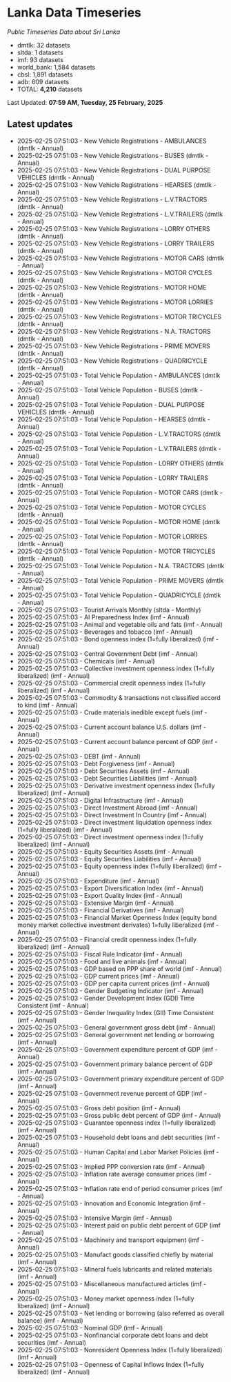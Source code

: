 # Lanka Data Timeseries
*Public Timeseries Data about Sri Lanka*

* dmtlk: 32 datasets
* sltda: 1 datasets
* imf: 93 datasets
* world_bank: 1,584 datasets
* cbsl: 1,891 datasets
* adb: 609 datasets
* TOTAL: **4,210** datasets

Last Updated: **07:59 AM, Tuesday, 25 February, 2025**

## Latest updates

* 2025-02-25 07:51:03 - New Vehicle Registrations - AMBULANCES (dmtlk - Annual)
* 2025-02-25 07:51:03 - New Vehicle Registrations - BUSES (dmtlk - Annual)
* 2025-02-25 07:51:03 - New Vehicle Registrations - DUAL PURPOSE VEHICLES (dmtlk - Annual)
* 2025-02-25 07:51:03 - New Vehicle Registrations - HEARSES (dmtlk - Annual)
* 2025-02-25 07:51:03 - New Vehicle Registrations - L.V.TRACTORS (dmtlk - Annual)
* 2025-02-25 07:51:03 - New Vehicle Registrations - L.V.TRAILERS (dmtlk - Annual)
* 2025-02-25 07:51:03 - New Vehicle Registrations - LORRY OTHERS (dmtlk - Annual)
* 2025-02-25 07:51:03 - New Vehicle Registrations - LORRY TRAILERS (dmtlk - Annual)
* 2025-02-25 07:51:03 - New Vehicle Registrations - MOTOR CARS (dmtlk - Annual)
* 2025-02-25 07:51:03 - New Vehicle Registrations - MOTOR CYCLES (dmtlk - Annual)
* 2025-02-25 07:51:03 - New Vehicle Registrations - MOTOR HOME (dmtlk - Annual)
* 2025-02-25 07:51:03 - New Vehicle Registrations - MOTOR LORRIES (dmtlk - Annual)
* 2025-02-25 07:51:03 - New Vehicle Registrations - MOTOR TRICYCLES (dmtlk - Annual)
* 2025-02-25 07:51:03 - New Vehicle Registrations - N.A. TRACTORS (dmtlk - Annual)
* 2025-02-25 07:51:03 - New Vehicle Registrations - PRIME MOVERS (dmtlk - Annual)
* 2025-02-25 07:51:03 - New Vehicle Registrations - QUADRICYCLE (dmtlk - Annual)
* 2025-02-25 07:51:03 - Total Vehicle Population - AMBULANCES (dmtlk - Annual)
* 2025-02-25 07:51:03 - Total Vehicle Population - BUSES (dmtlk - Annual)
* 2025-02-25 07:51:03 - Total Vehicle Population - DUAL PURPOSE VEHICLES (dmtlk - Annual)
* 2025-02-25 07:51:03 - Total Vehicle Population - HEARSES (dmtlk - Annual)
* 2025-02-25 07:51:03 - Total Vehicle Population - L.V.TRACTORS (dmtlk - Annual)
* 2025-02-25 07:51:03 - Total Vehicle Population - L.V.TRAILERS (dmtlk - Annual)
* 2025-02-25 07:51:03 - Total Vehicle Population - LORRY OTHERS (dmtlk - Annual)
* 2025-02-25 07:51:03 - Total Vehicle Population - LORRY TRAILERS (dmtlk - Annual)
* 2025-02-25 07:51:03 - Total Vehicle Population - MOTOR CARS (dmtlk - Annual)
* 2025-02-25 07:51:03 - Total Vehicle Population - MOTOR CYCLES (dmtlk - Annual)
* 2025-02-25 07:51:03 - Total Vehicle Population - MOTOR HOME (dmtlk - Annual)
* 2025-02-25 07:51:03 - Total Vehicle Population - MOTOR LORRIES (dmtlk - Annual)
* 2025-02-25 07:51:03 - Total Vehicle Population - MOTOR TRICYCLES (dmtlk - Annual)
* 2025-02-25 07:51:03 - Total Vehicle Population - N.A. TRACTORS (dmtlk - Annual)
* 2025-02-25 07:51:03 - Total Vehicle Population - PRIME MOVERS (dmtlk - Annual)
* 2025-02-25 07:51:03 - Total Vehicle Population - QUADRICYCLE (dmtlk - Annual)
* 2025-02-25 07:51:03 - Tourist Arrivals Monthly (sltda - Monthly)
* 2025-02-25 07:51:03 - AI Preparedness Index (imf - Annual)
* 2025-02-25 07:51:03 - Animal and vegetable oils and fats (imf - Annual)
* 2025-02-25 07:51:03 - Beverages and tobacco (imf - Annual)
* 2025-02-25 07:51:03 - Bond openness index (1=fully liberalized) (imf - Annual)
* 2025-02-25 07:51:03 - Central Government Debt (imf - Annual)
* 2025-02-25 07:51:03 - Chemicals (imf - Annual)
* 2025-02-25 07:51:03 - Collective investment openness index (1=fully liberalized) (imf - Annual)
* 2025-02-25 07:51:03 - Commercial credit openness index (1=fully liberalized) (imf - Annual)
* 2025-02-25 07:51:03 - Commodity & transactions not classified accord to kind (imf - Annual)
* 2025-02-25 07:51:03 - Crude materials inedible except fuels (imf - Annual)
* 2025-02-25 07:51:03 - Current account balance U.S. dollars (imf - Annual)
* 2025-02-25 07:51:03 - Current account balance percent of GDP (imf - Annual)
* 2025-02-25 07:51:03 - DEBT (imf - Annual)
* 2025-02-25 07:51:03 - Debt Forgiveness (imf - Annual)
* 2025-02-25 07:51:03 - Debt Securities Assets (imf - Annual)
* 2025-02-25 07:51:03 - Debt Securities Liabilities (imf - Annual)
* 2025-02-25 07:51:03 - Derivative investment openness index (1=fully liberalized) (imf - Annual)
* 2025-02-25 07:51:03 - Digital Infrastructure (imf - Annual)
* 2025-02-25 07:51:03 - Direct Investment Abroad (imf - Annual)
* 2025-02-25 07:51:03 - Direct Investment In Country (imf - Annual)
* 2025-02-25 07:51:03 - Direct investment liquidation openness index (1=fully liberalized) (imf - Annual)
* 2025-02-25 07:51:03 - Direct investment openness index (1=fully liberalized) (imf - Annual)
* 2025-02-25 07:51:03 - Equity Securities Assets (imf - Annual)
* 2025-02-25 07:51:03 - Equity Securities Liabilities (imf - Annual)
* 2025-02-25 07:51:03 - Equity openness index (1=fully liberalized) (imf - Annual)
* 2025-02-25 07:51:03 - Expenditure (imf - Annual)
* 2025-02-25 07:51:03 - Export Diversification Index (imf - Annual)
* 2025-02-25 07:51:03 - Export Quality Index (imf - Annual)
* 2025-02-25 07:51:03 - Extensive Margin (imf - Annual)
* 2025-02-25 07:51:03 - Financial Derivatives (imf - Annual)
* 2025-02-25 07:51:03 - Financial Market Openness Index (equity bond money market collective investment derivates) 1=fully liberalized (imf - Annual)
* 2025-02-25 07:51:03 - Financial credit openness index (1=fully liberalized) (imf - Annual)
* 2025-02-25 07:51:03 - Fiscal Rule Indicator (imf - Annual)
* 2025-02-25 07:51:03 - Food and live animals (imf - Annual)
* 2025-02-25 07:51:03 - GDP based on PPP share of world (imf - Annual)
* 2025-02-25 07:51:03 - GDP current prices (imf - Annual)
* 2025-02-25 07:51:03 - GDP per capita current prices (imf - Annual)
* 2025-02-25 07:51:03 - Gender Budgeting Indicator (imf - Annual)
* 2025-02-25 07:51:03 - Gender Development Index (GDI) Time Consistent (imf - Annual)
* 2025-02-25 07:51:03 - Gender Inequality Index (GII) Time Consistent (imf - Annual)
* 2025-02-25 07:51:03 - General government gross debt (imf - Annual)
* 2025-02-25 07:51:03 - General government net lending or borrowing (imf - Annual)
* 2025-02-25 07:51:03 - Government expenditure percent of GDP (imf - Annual)
* 2025-02-25 07:51:03 - Government primary balance percent of GDP (imf - Annual)
* 2025-02-25 07:51:03 - Government primary expenditure percent of GDP (imf - Annual)
* 2025-02-25 07:51:03 - Government revenue percent of GDP (imf - Annual)
* 2025-02-25 07:51:03 - Gross debt position (imf - Annual)
* 2025-02-25 07:51:03 - Gross public debt percent of GDP (imf - Annual)
* 2025-02-25 07:51:03 - Guarantee openness index (1=fully liberalized) (imf - Annual)
* 2025-02-25 07:51:03 - Household debt loans and debt securities (imf - Annual)
* 2025-02-25 07:51:03 - Human Capital and Labor Market Policies (imf - Annual)
* 2025-02-25 07:51:03 - Implied PPP conversion rate (imf - Annual)
* 2025-02-25 07:51:03 - Inflation rate average consumer prices (imf - Annual)
* 2025-02-25 07:51:03 - Inflation rate end of period consumer prices (imf - Annual)
* 2025-02-25 07:51:03 - Innovation and Economic Integration (imf - Annual)
* 2025-02-25 07:51:03 - Intensive Margin (imf - Annual)
* 2025-02-25 07:51:03 - Interest paid on public debt percent of GDP (imf - Annual)
* 2025-02-25 07:51:03 - Machinery and transport equipment (imf - Annual)
* 2025-02-25 07:51:03 - Manufact goods classified chiefly by material (imf - Annual)
* 2025-02-25 07:51:03 - Mineral fuels lubricants and related materials (imf - Annual)
* 2025-02-25 07:51:03 - Miscellaneous manufactured articles (imf - Annual)
* 2025-02-25 07:51:03 - Money market openness index (1=fully liberalized) (imf - Annual)
* 2025-02-25 07:51:03 - Net lending or borrowing (also referred as overall balance) (imf - Annual)
* 2025-02-25 07:51:03 - Nominal GDP (imf - Annual)
* 2025-02-25 07:51:03 - Nonfinancial corporate debt loans and debt securities (imf - Annual)
* 2025-02-25 07:51:03 - Nonresident Openness Index (1=fully liberalized) (imf - Annual)
* 2025-02-25 07:51:03 - Openness of Capital Inflows Index (1=fully liberalized) (imf - Annual)